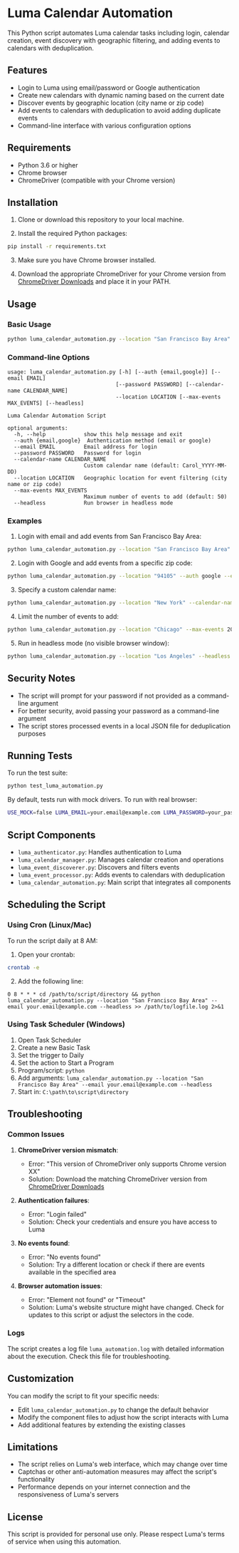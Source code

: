 # Luma Calendar Automation

This Python script automates Luma calendar tasks including login, calendar creation, event discovery with geographic filtering, and adding events to calendars with deduplication.

## Features

- Login to Luma using email/password or Google authentication
- Create new calendars with dynamic naming based on the current date
- Discover events by geographic location (city name or zip code)
- Add events to calendars with deduplication to avoid adding duplicate events
- Command-line interface with various configuration options

## Requirements

- Python 3.6 or higher
- Chrome browser
- ChromeDriver (compatible with your Chrome version)

## Installation

1. Clone or download this repository to your local machine.

2. Install the required Python packages:

```bash
pip install -r requirements.txt
```

3. Make sure you have Chrome browser installed.

4. Download the appropriate ChromeDriver for your Chrome version from [ChromeDriver Downloads](https://sites.google.com/chromium.org/driver/) and place it in your PATH.

## Usage

### Basic Usage

```bash
python luma_calendar_automation.py --location "San Francisco Bay Area" --email your.email@example.com
```

### Command-line Options

```
usage: luma_calendar_automation.py [-h] [--auth {email,google}] [--email EMAIL]
                                  [--password PASSWORD] [--calendar-name CALENDAR_NAME]
                                  --location LOCATION [--max-events MAX_EVENTS] [--headless]

Luma Calendar Automation Script

optional arguments:
  -h, --help            show this help message and exit
  --auth {email,google}  Authentication method (email or google)
  --email EMAIL         Email address for login
  --password PASSWORD   Password for login
  --calendar-name CALENDAR_NAME
                        Custom calendar name (default: Carol_YYYY-MM-DD)
  --location LOCATION   Geographic location for event filtering (city name or zip code)
  --max-events MAX_EVENTS
                        Maximum number of events to add (default: 50)
  --headless            Run browser in headless mode
```

### Examples

1. Login with email and add events from San Francisco Bay Area:

```bash
python luma_calendar_automation.py --location "San Francisco Bay Area" --auth email --email your.email@example.com
```

2. Login with Google and add events from a specific zip code:

```bash
python luma_calendar_automation.py --location "94105" --auth google --email your.gmail@gmail.com
```

3. Specify a custom calendar name:

```bash
python luma_calendar_automation.py --location "New York" --calendar-name "NYC Events" --email your.email@example.com
```

4. Limit the number of events to add:

```bash
python luma_calendar_automation.py --location "Chicago" --max-events 20 --email your.email@example.com
```

5. Run in headless mode (no visible browser window):

```bash
python luma_calendar_automation.py --location "Los Angeles" --headless --email your.email@example.com
```

## Security Notes

- The script will prompt for your password if not provided as a command-line argument
- For better security, avoid passing your password as a command-line argument
- The script stores processed events in a local JSON file for deduplication purposes

## Running Tests

To run the test suite:

```bash
python test_luma_automation.py
```

By default, tests run with mock drivers. To run with real browser:

```bash
USE_MOCK=false LUMA_EMAIL=your.email@example.com LUMA_PASSWORD=your_password python test_luma_automation.py
```

## Script Components

- `luma_authenticator.py`: Handles authentication to Luma
- `luma_calendar_manager.py`: Manages calendar creation and operations
- `luma_event_discoverer.py`: Discovers and filters events
- `luma_event_processor.py`: Adds events to calendars with deduplication
- `luma_calendar_automation.py`: Main script that integrates all components

## Scheduling the Script

### Using Cron (Linux/Mac)

To run the script daily at 8 AM:

1. Open your crontab:

```bash
crontab -e
```

2. Add the following line:

```
0 8 * * * cd /path/to/script/directory && python luma_calendar_automation.py --location "San Francisco Bay Area" --email your.email@example.com --headless >> /path/to/logfile.log 2>&1
```

### Using Task Scheduler (Windows)

1. Open Task Scheduler
2. Create a new Basic Task
3. Set the trigger to Daily
4. Set the action to Start a Program
5. Program/script: `python`
6. Add arguments: `luma_calendar_automation.py --location "San Francisco Bay Area" --email your.email@example.com --headless`
7. Start in: `C:\path\to\script\directory`

## Troubleshooting

### Common Issues

1. **ChromeDriver version mismatch**:
   - Error: "This version of ChromeDriver only supports Chrome version XX"
   - Solution: Download the matching ChromeDriver version from [ChromeDriver Downloads](https://sites.google.com/chromium.org/driver/)

2. **Authentication failures**:
   - Error: "Login failed"
   - Solution: Check your credentials and ensure you have access to Luma

3. **No events found**:
   - Error: "No events found"
   - Solution: Try a different location or check if there are events available in the specified area

4. **Browser automation issues**:
   - Error: "Element not found" or "Timeout"
   - Solution: Luma's website structure might have changed. Check for updates to this script or adjust the selectors in the code.

### Logs

The script creates a log file `luma_automation.log` with detailed information about the execution. Check this file for troubleshooting.

## Customization

You can modify the script to fit your specific needs:

- Edit `luma_calendar_automation.py` to change the default behavior
- Modify the component files to adjust how the script interacts with Luma
- Add additional features by extending the existing classes

## Limitations

- The script relies on Luma's web interface, which may change over time
- Captchas or other anti-automation measures may affect the script's functionality
- Performance depends on your internet connection and the responsiveness of Luma's servers

## License

This script is provided for personal use only. Please respect Luma's terms of service when using this automation.
